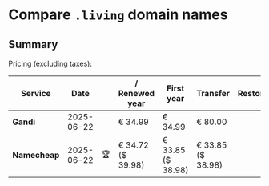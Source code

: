# Compare `.living` domain names

## Summary

Pricing (excluding taxes):

| Service | Date |  | / Renewed year | First year | Transfer | Restoration |
|--|--|--|--|--|--|--|
| **Gandi** | 2025-06-22 |  | € 34.99 | € 34.99 | € 80.00 |  |
| **Namecheap** | 2025-06-22 | 🏆 | € 34.72<br>($ 39.98) | € 33.85<br>($ 38.98) | € 33.85<br>($ 38.98) |  |
